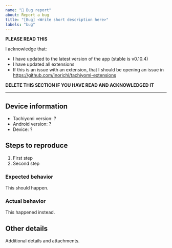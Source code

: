 ```yaml
---
name: "🐞 Bug report"
about: Report a bug
title: "[Bug] <Write short description here>"
labels: "bug"
---
```


**PLEASE READ THIS**

I acknowledge that:

- I have updated to the latest version of the app (stable is v0.10.4)
- I have updated all extensions
- If this is an issue with an extension, that I should be opening an issue in https://github.com/inorichi/tachiyomi-extensions

**DELETE THIS SECTION IF YOU HAVE READ AND ACKNOWLEDGED IT**

---

## Device information
* Tachiyomi version: ?
* Android version: ?
* Device: ?

## Steps to reproduce
1. First step
2. Second step

### Expected behavior
This should happen.

### Actual behavior
This happened instead.

## Other details
Additional details and attachments.
